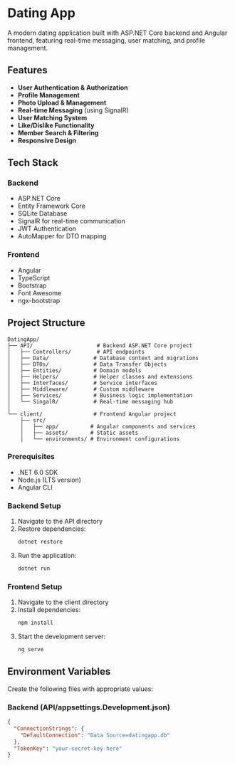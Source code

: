 # Dating App

A modern dating application built with ASP.NET Core backend and Angular frontend, featuring real-time messaging, user matching, and profile management.

## Features

- **User Authentication & Authorization**
- **Profile Management**
- **Photo Upload & Management**
- **Real-time Messaging** (using SignalR)
- **User Matching System**
- **Like/Dislike Functionality**
- **Member Search & Filtering**
- **Responsive Design**

## Tech Stack

### Backend
- ASP.NET Core
- Entity Framework Core
- SQLite Database
- SignalR for real-time communication
- JWT Authentication
- AutoMapper for DTO mapping

### Frontend
- Angular
- TypeScript
- Bootstrap
- Font Awesome
- ngx-bootstrap

## Project Structure

```
DatingApp/
├── API/                    # Backend ASP.NET Core project
│   ├── Controllers/        # API endpoints
│   ├── Data/              # Database context and migrations
│   ├── DTOs/              # Data Transfer Objects
│   ├── Entities/          # Domain models
│   ├── Helpers/           # Helper classes and extensions
│   ├── Interfaces/        # Service interfaces
│   ├── Middleware/        # Custom middleware
│   ├── Services/          # Business logic implementation
│   └── SingalR/           # Real-time messaging hub
│
└── client/                # Frontend Angular project
    ├── src/
    │   ├── app/          # Angular components and services
    │   ├── assets/       # Static assets
    │   └── environments/ # Environment configurations
```

### Prerequisites
- .NET 6.0 SDK
- Node.js (LTS version)
- Angular CLI

### Backend Setup
1. Navigate to the API directory
2. Restore dependencies:
   ```bash
   dotnet restore
   ```
3. Run the application:
   ```bash
   dotnet run
   ```

### Frontend Setup
1. Navigate to the client directory
2. Install dependencies:
   ```bash
   npm install
   ```
3. Start the development server:
   ```bash
   ng serve
   ```

## Environment Variables

Create the following files with appropriate values:

### Backend (API/appsettings.Development.json)
```json
{
  "ConnectionStrings": {
    "DefaultConnection": "Data Source=datingapp.db"
  },
  "TokenKey": "your-secret-key-here"
}
```
